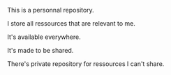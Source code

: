 This is a personnal repository.

I store all ressources that are relevant to me.

It's available everywhere.

It's made to be shared.

There's private repository for ressources I can't share.
